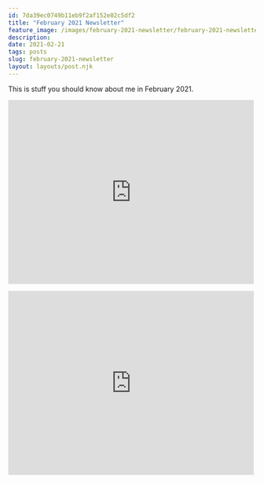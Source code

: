```yaml
---
id: 7da39ec0749b11eb9f2af152e02c5df2
title: "February 2021 Newsletter"
feature_image: /images/february-2021-newsletter/february-2021-newsletter.jpg
description:
date: 2021-02-21
tags: posts
slug: february-2021-newsletter
layout: layouts/post.njk
---
```


This is stuff you should know about me in February 2021.

<embed src="https://drive.google.com/viewerng/
viewer?embedded=true&url=https://documentcloud.adobe.com/link/track?uri=urn:aaid:scds:US:ca6b89be-9aa7-4459-af41-6462c0e304d7" width="500" height="375">

<embed src="https://drive.google.com/file/d/1hlT8HE7KbGxE7ynjG4l0jz4GjqzMRmck/view?usp=sharing" width="500" height="375"
 type="application/pdf">



<div id="adobe-dc-view" style="width: 800px;"></div>
<script src="https://documentcloud.adobe.com/view-sdk/main.js"></script>
<script type="text/javascript">
	document.addEventListener("adobe_dc_view_sdk.ready", function(){ 
		var adobeDCView = new AdobeDC.View({clientId: "751257c936eb4c73a704d0364b34ed65", divId: "adobe-dc-view"});
		adobeDCView.previewFile({
			content:{location: {url: "https://drive.google.com/file/d/1hlT8HE7KbGxE7ynjG4l0jz4GjqzMRmck/view?usp=sharing"}},
			metaData:{fileName: "summaryof20182020.pdf"}
		}, {embedMode: "IN_LINE"});
	});
</script>